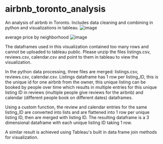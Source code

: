 # airbnb_toronto_analysis
 An analysis of airbnb in Toronto. Includes data cleaning and combining in python and visualizations in tableau.
![image](https://github.com/jack-li-2000/airbnb_toronto_analysis/assets/59067741/e9177f88-af6a-41c7-bcc8-2581b181d13f)

average price by neighborhood 
![image](https://github.com/jack-li-2000/airbnb_toronto_analysis/assets/59067741/b3598d14-9f04-4ee1-9b36-b9e39e968f6f)

The dataframes used in this visualization contained too many rows and cannot be uploaded to tableau public. Please unzip the files listings.csv, reviews.csv, calendar.csv and point to them in tableau to view the visualization. 

In the python data processing, three files are merged: listings.csv, reviews.csv, calendar.csv. Listings dataframe has 1 row per listing_ID, this is the unique id for one airbnb from the owner, this unique listing can be booked by people over time which results in multiple entries for this unique listing ID in reviews (multiple people give reviews for the airbnb) and calendar (different people book on different dates) dataframes.

Using a custom function, the review and calendar entries for the same listing_ID are converted into lists and are flattened into 1 row per unique listing ID, then are merged with listing ID. The resulting dataframe is a 3 dimensional dataframe with each unique listing ID taking 1 row. 

A similar result is achieved using Tableau's built in data frame join methods for visualization. 
